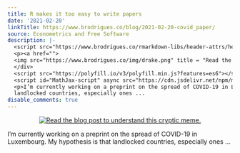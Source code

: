 ```yaml
---
title: R makes it too easy to write papers
date: '2021-02-20'
linkTitle: https://www.brodrigues.co/blog/2021-02-20-covid_paper/
source: Econometrics and Free Software
description: |-
  <script src="https://www.brodrigues.co/rmarkdown-libs/header-attrs/header-attrs.js"></script> <div style="text-align:center;">
  <p><a href="">
  <img src="https://www.brodrigues.co/img/drake.png" title = "Read the blog post to understand this cryptic meme."></a></p>
  </div>
  <script src="https://polyfill.io/v3/polyfill.min.js?features=es6"></script>
  <script id="MathJax-script" async src="https://cdn.jsdelivr.net/npm/mathjax@3/es5/tex-mml-chtml.js"></script>
  <p>I’m currently working on a preprint on the spread of COVID-19 in Luxembourg. My hypothesis is that
  landlocked countries, especially ones ...
disable_comments: true
---
```

<script src="https://www.brodrigues.co/rmarkdown-libs/header-attrs/header-attrs.js"></script> <div style="text-align:center;">
<p><a href="">
<img src="https://www.brodrigues.co/img/drake.png" title = "Read the blog post to understand this cryptic meme."></a></p>
</div>
<script src="https://polyfill.io/v3/polyfill.min.js?features=es6"></script>
<script id="MathJax-script" async src="https://cdn.jsdelivr.net/npm/mathjax@3/es5/tex-mml-chtml.js"></script>
<p>I’m currently working on a preprint on the spread of COVID-19 in Luxembourg. My hypothesis is that
landlocked countries, especially ones ...